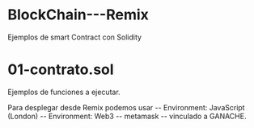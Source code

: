 # BlockChain---Remix

Ejemplos de smart Contract con  Solidity


# 01-contrato.sol
Ejemplos de funciones a ejecutar.

Para desplegar desde Remix podemos usar
-- Environment: JavaScript (London)
-- Environment: Web3 -- metamask -- vinculado a GANACHE.